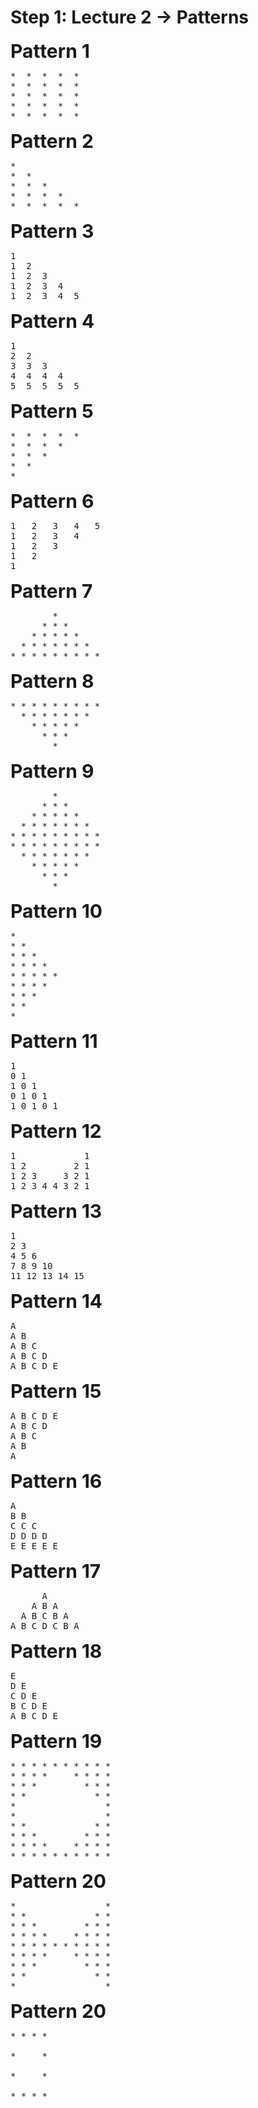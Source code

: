 # Step 1: Lecture 2 -> Patterns

<span style="font-size:30px;"><b>Pattern 1</b></span>
<pre>
*  *  *  *  *
*  *  *  *  *
*  *  *  *  *
*  *  *  *  *
*  *  *  *  *
</pre>

<span style="font-size:30px;"><b>Pattern 2</b></span>
<pre>
*
*  *
*  *  *
*  *  *  *
*  *  *  *  *
</pre>

<span style="font-size:30px;"><b>Pattern 3</b></span>
<pre>
1
1  2
1  2  3
1  2  3  4
1  2  3  4  5
</pre>

<span style="font-size:30px;"><b>Pattern 4</b></span>
<pre>
1
2  2
3  3  3
4  4  4  4
5  5  5  5  5
</pre>

<span style="font-size:30px;"><b>Pattern 5</b></span>
<pre>
*  *  *  *  *
*  *  *  *
*  *  *
*  *
*
</pre>

<span style="font-size:30px;"><b>Pattern 6</b></span>
<pre>
1   2   3   4   5
1   2   3   4
1   2   3
1   2
1
</pre>

<span style="font-size:30px;"><b>Pattern 7</b></span>
<pre>
        *
      * * * 
    * * * * * 
  * * * * * * *
* * * * * * * * *
</pre>

<span style="font-size:30px;"><b>Pattern 8</b></span>
<pre>
* * * * * * * * *
  * * * * * * *
    * * * * * 
      * * * 
        *
</pre>

<span style="font-size:30px;"><b>Pattern 9</b></span>
<pre>
        *
      * * * 
    * * * * *
  * * * * * * *
* * * * * * * * *
* * * * * * * * *
  * * * * * * *
    * * * * *
      * * *
        *
</pre>

<span style="font-size:30px;"><b>Pattern 10</b></span>
<pre>
*
* *
* * *
* * * *
* * * * *
* * * *
* * *
* *
*
</pre>

<span style="font-size:30px;"><b>Pattern 11</b></span>
<pre>
1
0 1
1 0 1
0 1 0 1
1 0 1 0 1
</pre>

<span style="font-size:30px;"><b>Pattern 12</b></span>
<pre>
1             1
1 2         2 1
1 2 3     3 2 1
1 2 3 4 4 3 2 1
</pre>

<span style="font-size:30px;"><b>Pattern 13</b></span>
<pre>
1
2 3
4 5 6
7 8 9 10
11 12 13 14 15
</pre>

<span style="font-size:30px;"><b>Pattern 14</b></span>
<pre>
A
A B
A B C
A B C D
A B C D E
</pre>

<span style="font-size:30px;"><b>Pattern 15</b></span>
<pre>
A B C D E
A B C D
A B C
A B
A
</pre>

<span style="font-size:30px;"><b>Pattern 16</b></span>
<pre>
A
B B
C C C
D D D D
E E E E E
</pre>

<span style="font-size:30px;"><b>Pattern 17</b></span>
<pre>
      A
    A B A
  A B C B A
A B C D C B A
</pre>

<span style="font-size:30px;"><b>Pattern 18</b></span>
<pre>
E
D E
C D E
B C D E
A B C D E
</pre>

<span style="font-size:30px;"><b>Pattern 19</b></span>
<pre>
* * * * * * * * * *
* * * *     * * * *
* * *         * * *
* *             * *
*                 *
*                 *
* *             * *
* * *         * * *
* * * *     * * * *
* * * * * * * * * * 
</pre>

<span style="font-size:30px;"><b>Pattern 20</b></span>
<pre>
*                 *
* *             * *
* * *         * * *
* * * *     * * * *
* * * * * * * * * *
* * * *     * * * *
* * *         * * *
* *             * *
*                 *
</pre>

<span style="font-size:30px;"><b>Pattern 20</b></span>
<pre>
* * * *

*     *

*     *

* * * *
</pre>